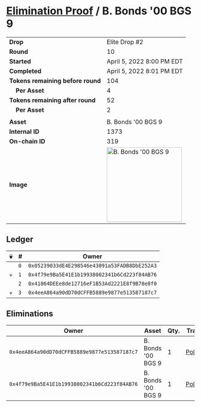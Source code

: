 # [Elimination Proof](./readme.md) / B. Bonds &#039;00 BGS 9

|||
|---|---|
| **Drop** | Elite Drop #2 |
| **Round** | 10 |
| **Started** | April 5, 2022 8:00 PM EDT |
| **Completed** | April 5, 2022 8:01 PM EDT |
| **Tokens remaining before round** | 104 |
| **&nbsp;&nbsp;&nbsp;&nbsp;Per Asset** | 4 |
| **Tokens remaining after round** | 52 |
| **&nbsp;&nbsp;&nbsp;&nbsp;Per Asset** | 2 |
| | |
| **Asset** | B. Bonds &#039;00 BGS 9 |
| **Internal ID** | 1373 |
| **On-chain ID** | 319 |
| **Image** | <img src="https://tcdn.blokpax.com/95e5eeed-5efe-46e0-a893-191a47626ec3/3aaccbc1b06041c457cbe802f8a4c1d8232aa61cf0bf91fe5ea4f56e2cb750be.png" height="200" alt="B. Bonds &#039;00 BGS 9" /> |

## Ledger

| 💀 | # | Owner |
| --- | --- | --- |
|  | `0` | `0x05239033dE4E298546e43091a53FADB8DbE252A3` |
| 💀 | `1` | `0x4f79e9Ba5E41E1b19938002341b6Cd223f84AB76` |
|  | `2` | `0x41864DEEe8de12716eF1B53Ad2221E8f9B78e8f0` |
| 💀 | `3` | `0x4eeA864a90dD70dCFFB5889e9877e513587187c7` |


## Eliminations

| Owner | Asset | Qty. | Transaction |
| --- | --- | --- | --- |
| `0x4eeA864a90dD70dCFFB5889e9877e513587187c7` | B. Bonds '00 BGS 9 | 1 | [Polygonscan](https://polygonscan.com/tx/0x2de8799238fe34f92971fbd06f281a436c8b5ff9c0e5e66698eaa3dd880ff343) |
| `0x4f79e9Ba5E41E1b19938002341b6Cd223f84AB76` | B. Bonds '00 BGS 9 | 1 | [Polygonscan](https://polygonscan.com/tx/0xfe96d525e0e3e36a611260559e465093b088d44a627ee7be8e6ce7967128e908) |
